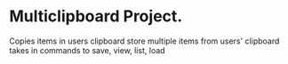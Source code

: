 
# Multiclipboard Project.
Copies items in users clipboard
store multiple items from users' clipboard
takes in commands to save, view, list, load
